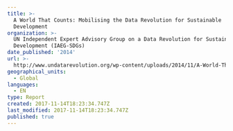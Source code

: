 ```yaml
---
title: >-
  A World That Counts: Mobilising the Data Revolution for Sustainable
  Development
organization: >-
  UN Independent Expert Advisory Group on a Data Revolution for Sustainable
  Development (IAEG-SDGs)
date_published: '2014'
url: >-
  http://www.undatarevolution.org/wp-content/uploads/2014/11/A-World-That-Counts.pdf
geographical_units:
  - Global
languages:
  - EN
type: Report
created: 2017-11-14T18:23:34.747Z
last_modified: 2017-11-14T18:23:34.747Z
published: true
---
```


